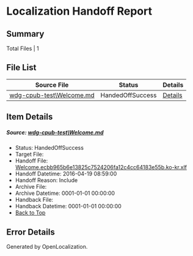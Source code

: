 # <a name='report-top'></a> Localization Handoff Report

## Summary
 Total Files | 1

## File List
 Source File | Status | Details 
 ----------- | ------ | ------- 
 [wdg-cpub-test\Welcome.md](https://github.com/OpenLocalizationOrg/wdg-cpub-test/blob/bb06dc5ce0fda7b0be2ee8ab167efed736484e33/wdg-cpub-test/Welcome.md) | HandedOffSuccess | [Details](#56ffa4c093064ba55b6291eb0622d077741b3dbb1750)

## Item Details
##### <a name='56ffa4c093064ba55b6291eb0622d077741b3dbb1750'></a> Source: [wdg-cpub-test\Welcome.md](https://github.com/OpenLocalizationOrg/wdg-cpub-test/blob/bb06dc5ce0fda7b0be2ee8ab167efed736484e33/wdg-cpub-test/Welcome.md)
* Status: HandedOffSuccess
* Target File: 
* Handoff File: [Welcome.ecbb965b6e13825c7524206fa12c4cc64183e55b.ko-kr.xlf](https://github.com/OpenLocalizationOrg/olhandoff/blob/f439f1479bdc6e983f32d15366088386b64c3307/ol-handoff/OpenLocalizationOrg/wdg-cpub-test.ko-kr/master/Welcome.ecbb965b6e13825c7524206fa12c4cc64183e55b.ko-kr.xlf)
* Handoff Datetime: 2016-04-19 08:59:00
* Handoff Reason: Include
* Archive File: 
* Archive Datetime: 0001-01-01 00:00:00
* Handback File: 
* Handback Datetime: 0001-01-01 00:00:00
* [Back to Top](#report-top)


## Error Details

Generated by OpenLocalization.
